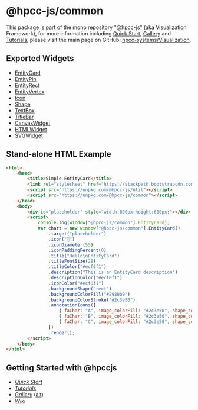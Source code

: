 # @hpcc-js/common
This package is part of the mono repository "@hpcc-js" (aka Visualization Framework), for more information including [Quick Start](https://github.com/hpcc-systems/Visualization/wiki/Quick-Start), [Gallery](https://raw.githack.com/hpcc-systems/Visualization/master/demos/gallery/gallery.html) and [Tutorials](https://github.com/hpcc-systems/Visualization/wiki/Tutorials), please visit the main page on GitHub:  [hpcc-systems/Visualization](https://github.com/hpcc-systems/Visualization).

## Exported Widgets
* [EntityCard](https://raw.githack.com/hpcc-systems/Visualization/master/demos/gallery/playground.html?./samples/common/EntityCard.js)
* [EntityPin](https://raw.githack.com/hpcc-systems/Visualization/master/demos/gallery/playground.html?./samples/common/EntityPin.js)
* [EntityRect](https://raw.githack.com/hpcc-systems/Visualization/master/demos/gallery/playground.html?./samples/common/EntityRect.js)
* [EntityVertex](https://raw.githack.com/hpcc-systems/Visualization/master/demos/gallery/playground.html?./samples/common/EntityVertex.js)
* [Icon](https://raw.githack.com/hpcc-systems/Visualization/master/demos/gallery/playground.html?./samples/common/Icon.js)
* [Shape](https://raw.githack.com/hpcc-systems/Visualization/master/demos/gallery/playground.html?./samples/common/Shape.js)
* [TextBox](https://raw.githack.com/hpcc-systems/Visualization/master/demos/gallery/playground.html?./samples/widget/Text%20Box.js)
* [TitleBar](https://raw.githack.com/hpcc-systems/Visualization/master/demos/gallery/playground.html?./samples/common/TitleBar.js)
* [CanvasWidget](https://raw.githack.com/hpcc-systems/Visualization/master/demos/gallery/playground.html?./samples/common/CanvasWidget.js)
* [HTMLWidget](https://raw.githack.com/hpcc-systems/Visualization/master/demos/gallery/playground.html?./samples/common/HTMLWidget.js)
* [SVGWidget](https://raw.githack.com/hpcc-systems/Visualization/master/demos/gallery/playground.html?./samples/common/SVGWidget.js)

## Stand-alone HTML Example
```html
<html>
    <head>
        <title>Simple EntityCard</title>
        <link rel="stylesheet" href="https://stackpath.bootstrapcdn.com/font-awesome/4.7.0/css/font-awesome.min.css"/>
        <script src="https://unpkg.com/@hpcc-js/util"></script>
        <script src="https://unpkg.com/@hpcc-js/common"></script>
    </head>
    <body>
        <div id="placeholder" style="width:800px;height:600px;"></div>
        <script>
            console.log(window["@hpcc-js/common"].EntityCard);
            var chart = new window["@hpcc-js/common"].EntityCard()
                .target("placeholder")
                .icon("")
                .iconDiameter(55)
                .iconPaddingPercent(0)
                .title("Hello\nEntityCard")
                .titleFontSize(28)
                .titleColor("#ecf0f1")
                .description("This is an EntityCard description")
                .descriptionColor("#ecf0f1")
                .iconColor("#ecf0f1")
                .backgroundShape("rect")
                .backgroundColorFill("#2980b9")
                .backgroundColorStroke("#2c3e50")
                .annotationIcons([
                    { faChar: "A", image_colorFill: "#2c3e50", shape_colorFill: "#f1c40f", shape_colorStroke: "none" },
                    { faChar: "B", image_colorFill: "#2c3e50", shape_colorFill: "#e67e22", shape_colorStroke: "none" },
                    { faChar: "C", image_colorFill: "#2c3e50", shape_colorFill: "#e74c3c", shape_colorStroke: "none" }
                ])
                .render();
        </script>
    </body>
</html>
```

## Getting Started with @hpccjs
* _[Quick Start](https://github.com/hpcc-systems/Visualization/wiki/Quick-Start)_
* _[Tutorials](https://github.com/hpcc-systems/Visualization/wiki/Tutorials)_
* _[Gallery](https://raw.githack.com/hpcc-systems/Visualization/master/demos/gallery/gallery.html)_ ([alt](https://rawgit.com/hpcc-systems/Visualization/master/demos/gallery/gallery.html))
* _[Wiki](https://github.com/hpcc-systems/Visualization/wiki)_
